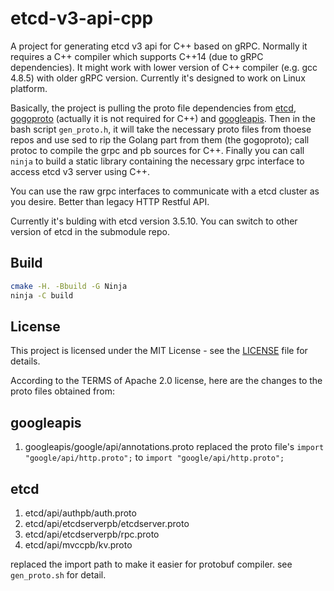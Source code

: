 # etcd-v3-api-cpp
A project for generating etcd v3 api for C++ based on gRPC.
Normally it requires a C++ compiler which supports C++14 (due to gRPC dependencies).
It might work with lower version of C++ compiler (e.g. gcc 4.8.5) with older gRPC version.
Currently it's designed to work on Linux platform.

Basically, the project is pulling the proto file dependencies from [etcd](https://github.com/etcd-io/etcd.git), [gogoproto](https://github.com/cosmos/gogoproto.git) (actually it is not required for C++) and [googleapis](https://github.com/googleapis/googleapis.git). Then in the bash script `gen_proto.h`, it will take the necessary proto files from thoese repos and use sed to rip the Golang part from them (the gogoproto); call protoc to compile the grpc and pb sources for C++. Finally you can call `ninja` to build a static library containing the necessary grpc interface to access etcd v3 server using C++.

You can use the raw grpc interfaces to communicate with a etcd cluster as you desire. Better than legacy HTTP Restful API.

Currently it's bulding with etcd version 3.5.10. You can switch to other version of etcd in the submodule repo. 

## Build
```bash
cmake -H. -Bbuild -G Ninja
ninja -C build
```
## License
This project is licensed under the MIT License - see the [LICENSE](LICENSE) file for details.

According to the TERMS of Apache 2.0 license, here are the changes to the proto files obtained from:

## googleapis

1. googleapis/google/api/annotations.proto
   replaced the proto file's `import "google/api/http.proto";` to `import "google/api/http.proto";`

## etcd

1. etcd/api/authpb/auth.proto
2. etcd/api/etcdserverpb/etcdserver.proto
3. etcd/api/etcdserverpb/rpc.proto
4. etcd/api/mvccpb/kv.proto

replaced the import path to make it easier for protobuf compiler. see `gen_proto.sh` for detail.
